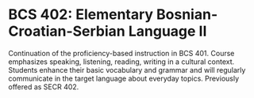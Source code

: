 # BCS 402: Elementary Bosnian-Croatian-Serbian Language II

Continuation of the proficiency-based instruction in BCS 401. Course emphasizes speaking, listening, reading, writing in a cultural context. Students enhance their basic vocabulary and grammar and will regularly communicate in the target language about everyday topics. Previously offered as SECR 402.